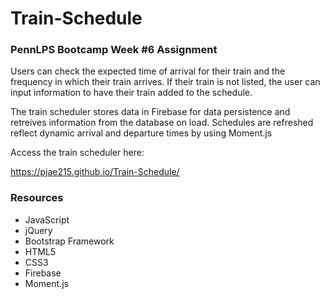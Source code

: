 # Train-Schedule
### PennLPS Bootcamp Week #6 Assignment

Users can check the expected time of arrival for their train and the frequency in which their train arrives. If their train is not listed, the user can input information to have their train added to the schedule. 

The train scheduler stores data in Firebase for data persistence and retreives information from the database on load. Schedules are refreshed reflect dynamic arrival and departure times by using Moment.js  

Access the train scheduler here:

https://pjae215.github.io/Train-Schedule/



### Resources
* JavaScript
* jQuery
* Bootstrap Framework
* HTML5
* CSS3
* Firebase
* Moment.js
